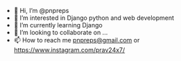 - 👋 Hi, I’m @pnpreps
- 👀 I’m interested in Django python and web development
- 🌱 I’m currently learning Django
- 💞️ I’m looking to collaborate on ...
- 📫 How to reach me pnpreps@gmail.com or https://www.instagram.com/prav24x7/

<!---
pnpreps/pnpreps is a ✨ special ✨ repository because its `README.md` (this file) appears on your GitHub profile.
You can click the Preview link to take a look at your changes.
--->
